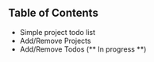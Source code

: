 ## Table of Contents

- Simple project todo list
- Add/Remove Projects
- Add/Remove Todos (** In progress **)